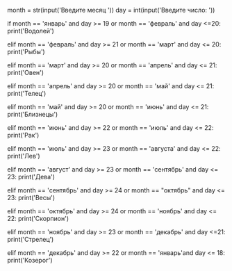 month = str(input('Введите месяц '))
day = int(input('Введите число: '))

if month == 'январь' and day >= 19 or month == 'февраль' and day  <=20:
    print('Водолей')
  
elif month == 'февраль' and day >= 21 or month == 'март' and day <= 20:
    print('Рыбы')
  
elif month == 'март' and day >= 20 or month == 'апрель' and day <= 21:
    print('Овен')
  
elif month == 'апрель' and day >= 20 or month == 'май' and day <= 21:
    print('Телец')
  
elif month == 'май' and day >= 20 or month == 'июнь' and day <= 21:
    print('Близнецы')
  
elif month == 'июнь' and day >= 22 or month == 'июль' and day <= 22:
    print('Рак')
  
elif month == 'июль' and day >= 23 or month == 'августа' and day <= 22:
    print('Лев')
  
elif month == 'август' and day >= 23 or month == 'сентябрь' and day <= 23:
    print('Дева')
  
elif month == 'сентябрь' and day >= 24 or month == "октябрь" and day <= 23:
    print('Весы')
  
elif month == 'октябрь' and day >= 24 or month == 'ноябрь' and day <= 22:
    print('Скорпион')
  
elif month == 'ноябрь' and day >= 23 or month == 'декабрь' and day <=21:
    print('Стрелец')
  
elif month == 'декабрь' and day >= 22 or month == 'январь'and day <= 18:
    print('Козерог')




